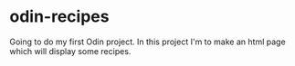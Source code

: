 # odin-recipes
Going to do my first Odin project. In this project I'm to make an html page
which will display some recipes.
